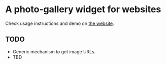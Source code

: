 # A photo-gallery widget for websites

Check usage instructions and demo on [the website][1].

[1]: https://gurdiga.github.io/website-photo-gallery-widget

## TODO

- Generic mechanism to get image URLs.
- TBD
